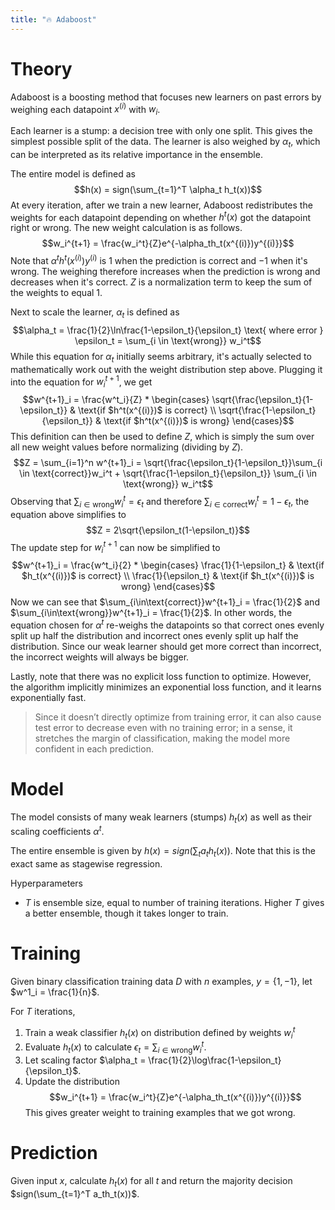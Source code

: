 ```yaml
---
title: "🔥 Adaboost"
---
```

# Theory
Adaboost is a boosting method that focuses new learners on past errors by weighing each datapoint $x^{(i)}$ with $w_i$.

Each learner is a stump: a decision tree with only one split. This gives the simplest possible split of the data. The learner is also weighed by $\alpha_t$, which can be interpreted as its relative importance in the ensemble.

The entire model is defined as $$h(x) = sign(\sum_{t=1}^T \alpha_t h_t(x))$$ 
At every iteration, after we train a new learner, Adaboost redistributes the weights for each datapoint depending on whether $h^t(x)$ got the datapoint right or wrong. The new weight calculation is as follows. $$w_i^{t+1} = \frac{w_i^t}{Z}e^{-\alpha_th_t(x^{(i)})y^{(i)}}$$
Note that $\alpha^th^t(x^{(i)})y^{(i)}$ is $1$ when the prediction is correct and $-1$ when it's wrong. The weighing therefore increases when the prediction is wrong and decreases when it's correct. $Z$ is a normalization term to keep the sum of the weights to equal $1$.

Next to scale the learner, $\alpha_t$ is defined as $$\alpha_t = \frac{1}{2}\ln\frac{1-\epsilon_t}{\epsilon_t} \text{ where error } \epsilon_t = \sum_{i \in \text{wrong}} w_i^t$$
While this equation for $\alpha_t$ initially seems arbitrary, it's actually selected to mathematically work out with the weight distribution step above. Plugging it into the equation for $w^{t+1}_i$, we get $$w^{t+1}_i = \frac{w^t_i}{Z} * \begin{cases} \sqrt{\frac{\epsilon_t}{1-\epsilon_t}} & \text{if $h^t(x^{(i)})$ is correct} \\ \sqrt{\frac{1-\epsilon_t}{\epsilon_t}} & \text{if $h^t(x^{(i)})$ is wrong} \end{cases}$$
This definition can then be used to define $Z$, which is simply the sum over all new weight values before normalizing (dividing by $Z$). $$Z = \sum_{i=1}^n w^{t+1}_i = \sqrt{\frac{\epsilon_t}{1-\epsilon_t}}\sum_{i \in \text{correct}}w_i^t + \sqrt{\frac{1-\epsilon_t}{\epsilon_t}} \sum_{i \in \text{wrong}} w_i^t$$
Observing that $\sum_{i\in\text{wrong}} w_i^t = \epsilon_t$ and therefore $\sum_{i\in\text{correct}} w_i^t = 1-\epsilon_t$, the equation above simplifies to $$Z = 2\sqrt{\epsilon_t(1-\epsilon_t)}$$
The update step for $w^{t+1}_i$ can now be simplified to $$w^{t+1}_i = \frac{w^t_i}{2} * \begin{cases} \frac{1}{1-\epsilon_t} & \text{if $h_t(x^{(i)})$ is correct} \\ \frac{1}{\epsilon_t} & \text{if $h_t(x^{(i)})$ is wrong} \end{cases}$$
Now we can see that $\sum_{i\in\text{correct}}w^{t+1}_i = \frac{1}{2}$ and $\sum_{i\in\text{wrong}}w^{t+1}_i = \frac{1}{2}$. In other words, the equation chosen for $\alpha^t$ re-weighs the datapoints so that correct ones evenly split up half the distribution and incorrect ones evenly split up half the distribution. Since our weak learner should get more correct than incorrect, the incorrect weights will always be bigger.

Lastly, note that there was no explicit loss function to optimize. However, the algorithm implicitly minimizes an exponential loss function, and it learns exponentially fast.

>Since it doesn’t directly optimize from training error, it can also cause test error to decrease even with no training error; in a sense, it stretches the margin of classification, making the model more confident in each prediction.

# Model
The model consists of many weak learners (stumps) $h_t(x)$ as well as their scaling coefficients $\alpha^t$.

The entire ensemble is given by $h(x) = sign(\sum_t a_th_t(x))$. Note that this is the exact same as stagewise regression.

Hyperparameters
- $T$ is ensemble size, equal to number of training iterations. Higher $T$ gives a better ensemble, though it takes longer to train.

# Training
Given binary classification training data $D$ with $n$ examples, $y = \{1, -1\}$, let $w^1_i = \frac{1}{n}$.

For $T$ iterations,
1. Train a weak classifier $h_t(x)$ on distribution defined by weights $w^t_i$
2. Evaluate $h_t(x)$ to calculate $\epsilon_t = \sum_{i\in\text{wrong}} w^t_i$.
3. Let scaling factor $\alpha_t = \frac{1}{2}\log\frac{1-\epsilon_t}{\epsilon_t}$.
4. Update the distribution $$w_i^{t+1} = \frac{w_i^t}{Z}e^{-\alpha_th_t(x^{(i)})y^{(i)}}$$This gives greater weight to training examples that we got wrong.

# Prediction
Given input $x$, calculate $h_t(x)$ for all $t$ and return the majority decision $sign(\sum_{t=1}^T a_th_t(x))$.